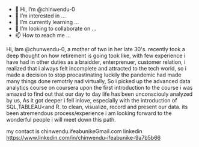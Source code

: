 - 👋 Hi, I’m @chinwendu-0
- 👀 I’m interested in ...
- 🌱 I’m currently learning ...
- 💞️ I’m looking to collaborate on ...
- 📫 How to reach me ...

<!---
chinwendu-0/chinwendu-0 is a ✨ special ✨ repository because its `README.md` (this file) appears on your GitHub profile.
You can click the Preview link to take a look at your changes.
--->

Hi, Iam @chunwendu-0, a mother of two in her late 30's. recently took a deep thought on how retirement is going took like,
with few experience i have had in other duties as a braidder, enterprenuer, customer relation,
i realized that i always felt incomplete and attracted to the tech world, so i made a decision to stop procastinating
luckily the pandemic had made many things done remotrly nad virtually,
So i picked up the advanced data analytics course on coursera
upon the first introduction to the course i was amazed to find out that our day to day life has been unconsciouly analyzed by us,
As it got deeper i fell inlove, especially with the introduction of SQL,TABLEAU<and R. to clean, visualize, record and present our data. its been atremendous process/experience
i am looking forward to the wonderful people i will meet down this path.

my contact is chinwendu.ifeabunikeGmail.com
linkedin https://www.linkedin.com/in/chinwendu-ifeabunike-9a7b5b66
